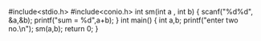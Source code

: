 #include<stdio.h>
#include<conio.h>
int sm(int a , int b)
{
scanf("%d%d", &a,&b);
  printf("sum = %d",a+b);
  }
int main()
{
  int a,b;
  printf("enter two no.\n");
  sm(a,b);
  return 0;
}

